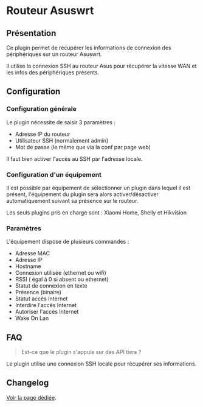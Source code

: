 # Routeur Asuswrt

## Présentation

Ce plugin permet de récupérer les informations de connexion des périphériques sur un routeur Asuswrt.

Il utilise la connexion SSH au routeur Asus pour récupérer la vitesse WAN et les infos des périphériques présents.

## Configuration

### Configuration générale

Le plugin nécessite de saisir 3 paramètres :

* Adresse IP du routeur
* Utilisateur SSH (normalement admin)
* Mot de passe (le même que via la conf par page web)

Il faut bien activer l'accès au SSH par l'adresse locale.

### Configuration d'un équipement

Il est possible par équipement de sélectionner un plugin dans lequel il est présent, l'équipement du plugin sera alors activer/désactiver automatiquement suivant sa présence sur le routeur.

Les seuls plugins pris en charge sont : Xiaomi Home, Shelly et Hikvision

### Paramètres

L'équipement dispose de plusieurs commandes :

* Adresse MAC
* Adresse IP
* Hostname
* Connexion utilisée (ethernet ou wifi)
* RSSI ( égal à 0 si absent ou ethernet)
* Statut de connexion en texte
* Présence (binaire)
* Statut accès Internet
* Interdire l'accès Internet
* Autoriser l'accès Internet
* Wake On Lan

## FAQ

> Est-ce que le plugin s'appuie sur des API tiers ?

Le plugin utilise une connexion SSH locale pour récupérer ses informations.

## Changelog

[Voir la page dédiée](changelog.md).
